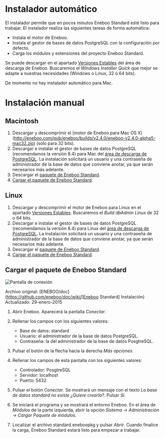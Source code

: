 # Instalador automático
El instalador permite que en pocos minutos Eneboo Standard esté listo para trabajar. El instalador realiza las siguientes tareas de forma automática:

* Instala el motor de Eneboo.
* Instala el gestor de bases de datos PostgreSQL con la configuración por defecto.
* Carga los módulos y extensiones del proyecto Eneboo Standard.
    
Se puede descargar en el apartado [Versiones Estables](http://www.eneboo.org/site/stable) del área de descarga de Eneboo. Buscaremos el _Windows Installer Quick_ que mejor se adapte a nuestras necesidades (Windows o Linux, 32 ó 64 bits).

De momento no hay instalador automático para Mac.

# Instalación manual

## Macintosh

1. Descargar y descomprimir el [motor de Eneboo para Mac OS X] (http://eneboo.com/pub/eneboo/builds/v2.4.0/eneboo-v2.4.0-alpha5-mac32.zip) (sólo para 32 bits).
2. Descargar e instalar el gestor de bases de datos PostgreSQL (recomendamos la versión 8.4) para Mac del [área de descarga de PostgreSQL](http://www.enterprisedb.com/products-services-training/pgdownload). La instalación solicitará un usuario y una contraseña de administrador de la base de datos que conviene anotar, ya que serán necesarios más adelante.
3. Descargar el [paquete de Eneboo Standard](http://www.eneboo.com/pub/contrib/standard-modules/standard.eneboopkg).
4. [Cargar el paquete de Eneboo Standard](#cargar-el-paquete-de-eneboo-standard).
    
## Linux

1. Descargar y descomprimir el motor de Eneboo para Linux en el apartado [Versiones Estables](http://www.eneboo.org/site/stable). Buscaremos el _Build dbAdmin Linux_ de 32 o 64 bits.
2. Descargar e instalar el gestor de bases de datos PostgreSQL (recomendamos la versión 8.4) para Linux del [área de descarga de PostgreSQL](http://www.enterprisedb.com/products-services-training/pgdownload). La instalación solicitará un usuario y una contraseña de administrador de la base de datos que conviene anotar, ya que serán necesarios más adelante.
3. Descargar el [paquete de Eneboo Standard](http://www.eneboo.com/pub/contrib/standard-modules/standard.eneboopkg).
4. [Cargar el paquete de Eneboo Standard](#cargar-el-paquete-de-eneboo-standard).


## Cargar el paquete de Eneboo Standard
![Pantalla de conexión](https://raw.githubusercontent.com/eneboo/doc/master/images/standard/conectar.png)

Archivo original: [ENEBOO/doc](https://github.com/eneboo/doc/wiki/[Eneboo Standard] Instalación)
Actualizado: 29-enero-2015

1. Abrir Eneboo. Aparecerá la pantalla _Conectar_.
1. Rellenar los campos con los siguientes valores:
    * Base de datos: standard
    * Usuario: el administrador de la base de datos PostgreSQL.
    * Contraseña: la del administrador de la base de datos PosgtreSQL.
        
1. Pulsar el botón de la flecha hacia la derecha _Más opciones_.
1. Rellenar los campos de esta pantalla con los siguientes valores: 
    * Controlador: PosgtreSQL
    * Servidor: localhost
    * Puerto: 5432
1. Pulsar el botón _Conectar_. Se mostrará un mensaje con el texto _La base de datos standard no existe ¿Quiere crearla?_. Pulsar _Sí_.
1. Se iniciará el programa y se mostrará el entorno Eneboo. En el área de _Módulos_ de la parte izquierda, abrir la opción _Sistema -> Administración -> Cargar Paquete de módulos_.
1. Localizar el archivo standard.eneboopkg y pulsar _Abrir_. Cuando finalice la carga, Eneboo Standard estará listo para empezar a trabajar.